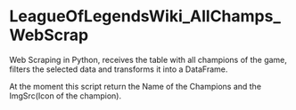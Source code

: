 # LeagueOfLegendsWiki_AllChamps_WebScrap
Web Scraping in Python, receives the table with all champions of the game, filters the selected data and transforms it into a DataFrame.

At the moment this script return the Name of the Champions and the ImgSrc(Icon of the champion).

